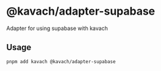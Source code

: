 # @kavach/adapter-supabase

Adapter for using supabase with kavach

## Usage

```bash
pnpm add kavach @kavach/adapter-supabase
```
